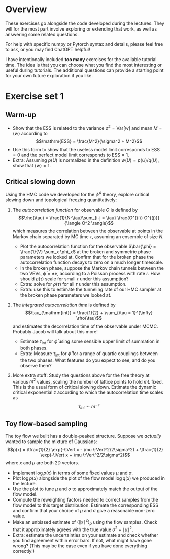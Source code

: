 # Overview
These exercises go alongside the code developed during the lectures. They will
for the most part involve exploring or extending that work, as well as answering
some related questions.

For help with specific numpy or Pytorch syntax and details, please feel free to ask,
or you may find ChatGPT helpful!

I have intentionally included **too many** exercises for the available tutorial
time. The idea is that you can choose what you find the most interesting or
useful during tutorials. The additional questions can provide a starting point
for your own future exploration if you like.

# Exercise set 1
## Warm-up
  * Show that the ESS is related to the variance $\sigma^2 = \mathrm{Var}[w]$ and mean $M = \langle w \rangle$ according to
    $$\mathrm{ESS} = \frac{M^2}{\sigma^2 + M^2}$$
  * Use this form to show that the useless model limit corresponds to $\mathrm{ESS} = 0$ and the perfect model limit corresponds to $\mathrm{ESS} = 1$.
  * Extra: Assuming $p(U)$ is normalized in the definition $w(U) = p(U)/q(U)$, show that $\langle w \rangle = 1$.

## Critical slowing down
Using the HMC code we developed for the $\phi^4$ theory, explore critical
slowing down and topological freezing quantitatively:

  1. The _autocorrelation function_ for observable $O$ is defined by
  $$\rho(\tau) = \frac{1}{N-\tau}\sum_{i-j = \tau} \frac{O^{(i)} O^{(j)}}{\langle O^2 \rangle}$$
   which measures the correlation between the observable at points in the Markov chain separated by MC time $\tau$, assuming an ensemble of size $N$.
	 * Plot the autocorrelation function for the observable $\bar{\phi} = \frac{1}{V} \sum_x \phi_x$ at the broken and symmetric phase parameters we looked at. Confirm that for the broken phase the autocorrelation function decays to zero on a much longer timescale.
	 * In the broken phase, suppose the Markov chain tunnels between the two VEVs, $\bar{\phi} = \pm v$, according to a Poisson process with rate $r$. How should $\rho(\tau)$ scale for small $\tau$ under this assumption?
	 * Extra: solve for $\rho(\tau)$ for all $\tau$ under this assumption.
	 * Extra: use this to estimate the tunneling rate of our HMC sampler at the broken phase parameters we looked at.

 2. The _integrated autocorrelation time_ is defined by
 $$\tau_{\mathrm{int}} = \frac{1}{2} + \sum_{\tau = 1}^{\infty} \rho(\tau)$$
 and estimates the decorrelation time of the observable under MCMC. Probably Jacob will talk about this more!
	 * Estimate $\tau_{\mathrm{int}}$ for $\bar{\phi}$ using some sensible upper limit of summation in both phases.
	 * Extra: Measure $\tau_{\mathrm{int}}$ for $\bar{\phi}$ for a range of quartic couplings between the two phases. What features do you expect to see, and do you observe them?

3. More extra stuff: Study the questions above for the free theory at various $m^2$ values, scaling the number of lattice points to hold $m L$ fixed. This is the usual form of critical slowing down. Estimate the dynamic critical exponential $z$ according to which the autocorrelation time scales as $$\tau_{int} \sim m^{-z}$$

## Toy flow-based sampling
The toy flow we built has a double-peaked structure. Suppose we _actually_ wanted to sample the mixture of Gaussians:
 $$p(x) = \tfrac{1}{2} \exp(-\lVert x - \mu \rVert^2/2\sigma^2) + \tfrac{1}{2} \exp(-\lVert x + \mu \rVert^2/2\sigma^2)$$
where $x$ and $\mu$ are both 2D vectors.
  * Implement $\log p(x)$ in terms of some fixed values $\mu$ and $\sigma$.
  * Plot $\log p(x)$ alongside the plot of the flow model $\log q(x)$ we produced in the lecture.
  * Use the plot to tune $\mu$ and $\sigma$ to approximately match the output of the flow model.
  * Compute the reweighting factors needed to correct samples from the flow model to this target distribution. Estimate the corresponding ESS and confirm that your choice of $\mu$ and $\sigma$ give a reasonable non-zero value.
  * Make an unbiased estimate of $\langle \lVert x \rVert^2 \rangle_p$ using the flow samples. Check that it approximately agrees with the true value $\sigma^2 + \lVert \mu \rVert^2$.
  * Extra: estimate the uncertainties on your estimate and check whether you find agreement within error bars. If not, what might have gone wrong? (This may be the case even if you have done everything correctly!)
